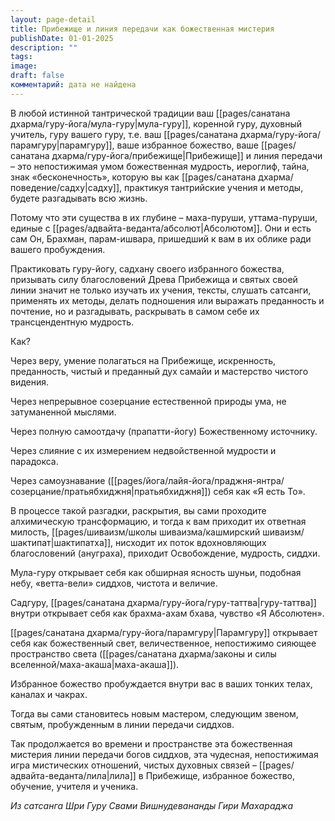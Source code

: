 ```yaml
---
layout: page-detail
title: Прибежище и линия передачи как божественная мистерия
publishDate: 01-01-2025
description: ""
tags: 
image: 
draft: false
комментарий: дата не найдена
---
```


В любой истинной тантрической традиции ваш [[pages/санатана дхарма/гуру-йога/мула-гуру|мула-гуру]], коренной гуру, духовный учитель, гуру вашего гуру, т.е. ваш [[pages/санатана дхарма/гуру-йога/парамгуру|парамгуру]], ваше избранное божество, ваше [[pages/санатана дхарма/гуру-йога/прибежище|Прибежище]] и линия передачи – это непостижимая умом божественная мудрость, иероглиф, тайна, знак «бесконечность», которую вы как [[pages/санатана дхарма/поведение/садху|садху]], практикуя тантрийские учения и методы, будете разгадывать всю жизнь.

Потому что эти существа в их глубине – маха-пуруши, уттама-пуруши, единые с [[pages/адвайта-веданта/абсолют|Абсолютом]]. Они и есть сам Он, Брахман, парам-ишвара, пришедший к вам в их облике ради вашего пробуждения.

Практиковать гуру-йогу, садхану своего избранного божества, призывать силу благословений Древа Прибежища и святых своей линии значит не только изучать их учения, тексты, слушать сатсанги, применять их методы, делать подношения или выражать преданность и почтение, но и разгадывать, раскрывать в самом себе их трансцендентную мудрость.

Как?

Через веру, умение полагаться на Прибежище, искренность, преданность, чистый и преданный дух самайи и мастерство чистого видения.

Через непрерывное созерцание естественной природы ума, не затуманенной мыслями.

Через полную самоотдачу (прапатти-йогу) Божественному источнику.

Через слияние с их измерением недвойственной мудрости и парадокса.

Через самоузнавание ([[pages/йога/лайя-йога/праджня-янтра/созерцание/пратьябхиджня|пратьябхиджня]]) себя как «Я есть То».

В процессе такой разгадки, раскрытия, вы сами проходите алхимическую трансформацию, и тогда к вам приходит их ответная милость, [[pages/шиваизм/школы шиваизма/кашмирский шиваизм/шактипат|шактипатха]], нисходит их поток вдохновляющих благословений (ануграха), приходит Освобождение, мудрость, сиддхи.

Мула-гуру открывает себя как обширная ясность шуньи, подобная небу, «ветта-вели» сиддхов, чистота и величие.

Садгуру, [[pages/санатана дхарма/гуру-йога/гуру-таттва|гуру-таттва]] внутри открывает себя как брахма-ахам бхава, чувство «Я Абсолютен».

[[pages/санатана дхарма/гуру-йога/парамгуру|Парамгуру]] открывает себя как божественный свет, величественное, непостижимо сияющее пространство света ([[pages/санатана дхарма/законы и силы вселенной/маха-акаша|маха-акаша]]).

Избранное божество пробуждается внутри вас в ваших тонких телах, каналах и чакрах.

Тогда вы сами становитесь новым мастером, следующим звеном, святым, пробужденным в линии передачи сиддхов.

Так продолжается во времени и пространстве эта божественная мистерия линии передачи богов сиддхов, эта чудесная, непостижимая игра мистических отношений, чистых духовных связей – [[pages/адвайта-веданта/лила|лила]] в Прибежище, избранное божество, обучение, учителя и ученика.

*Из сатсанга Шри Гуру Свами Вишнудевананды Гири Махараджа*


